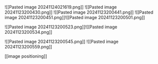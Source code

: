 ![[Pasted image 20241124021619.png]]
![[Pasted image 20241123200430.png]]
![[Pasted image 20241123200441.png]]
![[Pasted image 20241123200451.png]]![[Pasted image 20241123200501.png]]

![[Pasted image 20241123200523.png]]![[Pasted image 20241123200534.png]]

![[Pasted image 20241123200545.png]]
![[Pasted image 20241123200559.png]]

[[image positioning]]
